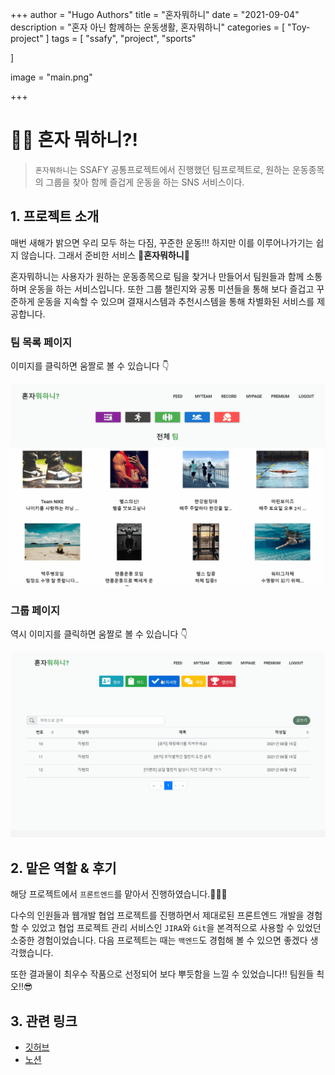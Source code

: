 +++
author = "Hugo Authors"
title = "혼자뭐하니"
date = "2021-09-04"
description = "혼자 아닌 함께하는 운동생활, 혼자뭐하니"
categories = [
    "Toy-project"
]
tags = [
    "ssafy", "project", "sports"

]

image = "main.png"

+++

# 🏊‍♂️ 혼자 뭐하니?!

> `혼자뭐하니`는 SSAFY 공통프로젝트에서 진행했던 팀프로젝트로, 원하는 운동종목의 그룹을 찾아 함께 즐겁게 운동을 하는 SNS 서비스이다.

## 1. 프로젝트 소개

매번 새해가 밝으면 우리 모두 하는 다짐, 꾸준한 운동!!! 하지만 이를 이루어나가기는 쉽지 않습니다. 그래서 준비한 서비스 🎉**혼자뭐하니**🎉

혼자뭐하니는 사용자가 원하는 운동종목으로 팀을 찾거나 만들어서 팀원들과 함께 소통하며 운동을 하는 서비스입니다. 또한 그룹 챌린지와 공통 미션들을 통해 보다 즐겁고 꾸준하게 운동을 지속할 수 있으며 결재시스템과 추천시스템을 통해 차별화된 서비스를 제공합니다.

### 팀 목록 페이지

이미지를 클릭하면 움짤로 볼 수 있습니다 👇

![](list.gif)

### 그룹 페이지

역시 이미지를 클릭하면 움짤로 볼 수 있습니다 👇

![](team.gif)

## 2. 맡은 역할 & 후기

해당 프로젝트에서 `프론트엔드`를 맡아서 진행하였습니다.👨‍💻💦

다수의 인원들과 웹개발 협업 프로젝트를 진행하면서 제대로된 프론트엔드 개발을 경험할 수 있었고 협업 프로젝트 관리 서비스인 `JIRA`와 `Git`을 본격적으로 사용할 수 있었던 소중한 경험이었습니다. 다음 프로젝트는 때는 `백엔드`도 경험해 볼 수 있으면 좋겠다 생각했습니다.

또한 결과물이 최우수 작품으로 선정되어 보다 뿌듯함을 느낄 수 있었습니다!! 팀원들 쵝오!!😎

## 3. 관련 링크

* [깃허브](https://github.com/ssabum/Are-you-by-yourself "혼자뭐하니 깃허브")
* [노션](https://www.notion.so/WIKI-986c409e700b4d95837f7321ea11e080 "혼자뭐하니 개발 노션")

